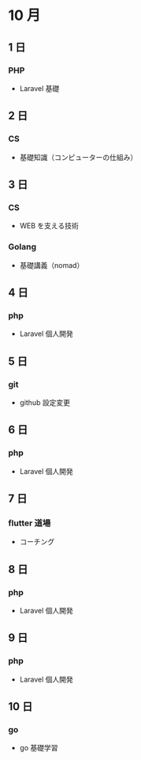 # 10 月

## 1 日

### PHP

- Laravel 基礎

## 2 日

### CS

- 基礎知識（コンピューターの仕組み）

## 3 日

### CS

- WEB を支える技術

### Golang

- 基礎講義（nomad）

## 4 日

### php

- Laravel 個人開発

## 5 日

### git

- github 設定変更

## 6 日

### php

- Laravel 個人開発

## 7 日

### flutter 道場

- コーチング

## 8 日

### php

- Laravel 個人開発

## 9 日

### php

- Laravel 個人開発

## 10 日

### go

- go 基礎学習
